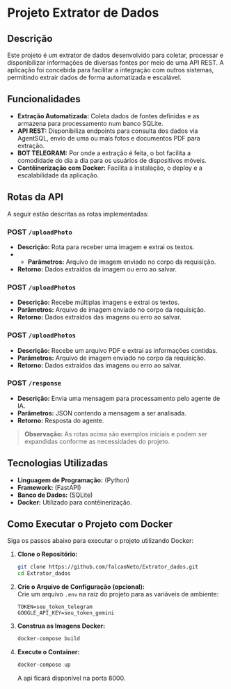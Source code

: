 # Projeto Extrator de Dados

## Descrição

Este projeto é um extrator de dados desenvolvido para coletar, processar e disponibilizar informações de diversas fontes por meio de uma API REST. A aplicação foi concebida para facilitar a integração com outros sistemas, permitindo extrair dados de forma automatizada e escalável.

## Funcionalidades

- **Extração Automatizada:** Coleta dados de fontes definidas e as armazena para processamento num banco SQLite.
- **API REST:** Disponibiliza endpoints para consulta dos dados via AgentSQL, envio de uma ou mais fotos e documentos PDF para extração.
- **BOT TELEGRAM:** Por onde a extração é feita, o bot facilita a comodidade do dia a dia para os usuários de dispositivos móveis.
- **Contêinerização com Docker:** Facilita a instalação, o deploy e a escalabilidade da aplicação.

## Rotas da API

A seguir estão descritas as rotas implementadas:

### POST `/uploadPhoto`
- **Descrição:** Rota para receber uma imagem e extrai os textos.
- - **Parâmetros:** Arquivo de imagem enviado no corpo da requisição.
- **Retorno:** Dados extraídos da imagem ou erro ao salvar.

### POST `/uploadPhotos`
- **Descrição:** Recebe múltiplas imagens e extrai os textos.
- **Parâmetros:** Arquivo de imagem enviado no corpo da requisição.
- **Retorno:** Dados extraídos das imagens ou erro ao salvar.

### POST `/uploadPhotos`
- **Descrição:** Recebe um arquivo PDF e extrai as informações contidas.
- **Parâmetros:** Arquivo de imagem enviado no corpo da requisição.
- **Retorno:** Dados extraídos das imagens ou erro ao salvar.

### POST `/response`
- **Descrição:** Envia uma mensagem para processamento pelo agente de IA.
- **Parâmetros:** JSON contendo a mensagem a ser analisada.
- **Retorno:** Resposta do agente.

> **Observação:** As rotas acima são exemplos iniciais e podem ser expandidas conforme as necessidades do projeto.

## Tecnologias Utilizadas

- **Linguagem de Programação:** (Python)
- **Framework:** (FastAPI)
- **Banco de Dados:** (SQLite)
- **Docker:** Utilizado para contêinerização.

## Como Executar o Projeto com Docker

Siga os passos abaixo para executar o projeto utilizando Docker:

1. **Clone o Repositório:**
   ```bash
   git clone https://github.com/falcaoNeto/Extrator_dados.git
   cd Extrator_dados
   ```

2. **Crie o Arquivo de Configuração (opcional):**  
   Crie um arquivo `.env` na raiz do projeto para as variáveis de ambiente:
   ```dotenv
   TOKEN=seu_token_telegram
   GOOGLE_API_KEY=seu_token_gemini
   ```

3. **Construa as Imagens Docker:**
   ```bash
   docker-compose build 
   ```

4. **Execute o Container:**
   ```bash
   docker-compose up
   ```
   A api ficará disponível na porta 8000.




